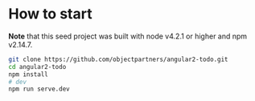 
# How to start

**Note** that this seed project was built with node v4.2.1 or higher and npm v2.14.7.

```bash
git clone https://github.com/objectpartners/angular2-todo.git
cd angular2-todo
npm install
# dev
npm run serve.dev
```